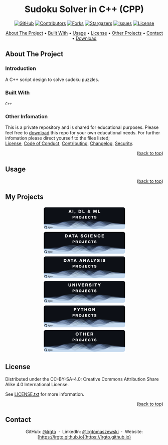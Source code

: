 <a name="readme-top"></a>

<div align="center">

# Sudoku Solver in C++ (CPP)

[![GitHub][GitHub-shield]](https://github.com/lrgto/sudoku-solver-cpp)
[![Contributors][contributors-shield]](https://github.com/lrgto/sudoku-solver-cpp/graphs/contributors)
[![Forks][forks-shield]](https://github.com/lrgto/sudoku-solver-cpp/network/members)
[![Stargazers][stars-shield]](https://github.com/lrgto/sudoku-solver-cpp/stargazers)
[![Issues][issues-shield]](https://github.com/lrgto/sudoku-solver-cpp/issues)
[![License][license-shield]](https://github.com/lrgto/sudoku-solver-cpp/blob/main/LICENSE.txt)

</div>

<p align="center">
  <a href="#about-the-project">About The Project</a> •
  <a href="#built-with">Built With</a> •
  <a href="#usage">Usage</a> •
  <a href="#license">License</a> •
  <a href="#other-projects">Other Projects</a> •
  <a href="#contact">Contact</a> •
  <a href="https://github.com/lrgto/sudoku-solver-cpp/archive/refs/heads/main.zip">Download</a>
</p>

<!-- ABOUT THE PROJECT -->

## About The Project

### Introduction

A C++ script design to solve sudoku puzzles.

### Built With

`C++`

### Other Infomation

This is a private repository and is shared for educational purposes. Please feel free to [download](https://github.com/lrgto/sudoku-solver-cpp/archive/refs/heads/main.zip) this repo for your own educational needs. For further infomation please direct yourself to the files listed; <br> [License](https://github.com/lrgto/sudoku-solver-cpp/blob/main/LICENSE.txt), [Code of Conduct](https://github.com/lrgto/sudoku-solver-cpp/blob/main/docs/CODE_OF_CONDUCT.md),  [Contributing](https://github.com/lrgto/sudoku-solver-cpp/blob/main/docs/CONTRIBUTING.md), [Changelog](https://github.com/lrgto/sudoku-solver-cpp/blob/main/docs/CHANGELOG.md), [Security](https://github.com/lrgto/sudoku-solver-cpp/blob/main/docs/SECURITY.md).

<p align="right">(<a href="#readme-top">back to top</a>)</p>

<!-- USAGE -->

## Usage

<p align="right">(<a href="#readme-top">back to top</a>)</p>

<!-- OTHER PROJECTS --> 
## My Projects
<div align="center">
<a href="https://github.com/stars/lrgto/lists/ai-ml-dl-projects" style="margin:10px; margin-bottom:50px"><img src="https://github.com/lrgto/lrgto/blob/main/assets/ProjectButton.001.png?raw=true" alt="AI, ML & DL Projects Button" width="265" height="75"></a>
<a href="https://github.com/stars/lrgto/lists/data-science-projects" style="margin:10px; margin-bottom:50px"><img src="https://github.com/lrgto/lrgto/blob/main/assets/ProjectButton.002.png?raw=true" alt="Data Science Projects Button" width="265" height="75"></a>
<a href="https://github.com/stars/lrgto/lists/data-analysis-projects" style="margin:10px; margin-bottom:50px"><img src="https://github.com/lrgto/lrgto/blob/main/assets/ProjectButton.003.png?raw=true" alt="Data Analysis Projects Button" width="265" height="75"></a>
<a href="https://github.com/stars/lrgto/lists/university-projects" style="margin:10px; margin-bottom:50px"><img src="https://github.com/lrgto/lrgto/blob/main/assets/ProjectButton.004.png?raw=true" alt="University Projects Button" width="265" height="75"></a>
<a href="https://github.com/stars/lrgto/lists/python-projects" style="margin:10px; margin-bottom:50px"><img src="https://github.com/lrgto/lrgto/blob/main/assets/ProjectButton.005.png?raw=true" alt="Python Projects Button" width="265" height="75"></a>
<a href="https://github.com/stars/lrgto/lists/other-projects" style="margin:10px; margin-bottom:50px"><img src="https://github.com/lrgto/lrgto/blob/main/assets/ProjectButton.006.png?raw=true" alt="Other Projects Button" width="265" height="75"></a>
</div>

<!-- LICENSE -->
## License
Distributed under the CC-BY-SA-4.0: Creative Commons Attribution Share Alike 4.0 International License. 

See [LICENSE.txt](https://github.com/lrgto/sudoku-solver-cpp/blob/main/LICENSE.txt) for more information.

<p align="right">(<a href="#readme-top">back to top</a>)</p>

<!-- CONTACT -->
## Contact
<div align="center">

GitHub: [@lrgto](https://github.com/lrgto) &nbsp;&middot;&nbsp; LinkedIn: [@lrgtomaszewski](https://www.linkedin.com/in/lrgtomaszewski/) &nbsp;&middot;&nbsp; Website: [https://lrgto.github.io](https://lrgto.github.io)
</div>

[contributors-shield]: https://img.shields.io/github/contributors/lrgto/sudoku-solver-cpp.svg?style=for-the-badge
[forks-shield]: https://img.shields.io/github/forks/lrgto/sudoku-solver-cpp.svg?style=for-the-badge
[stars-shield]: https://img.shields.io/github/stars/lrgto/sudoku-solver-cpp.svg?style=for-the-badge
[issues-shield]: https://img.shields.io/github/issues/lrgto/sudoku-solver-cpp.svg?style=for-the-badge
[license-shield]: https://img.shields.io/github/license/lrgto/sudoku-solver-cpp.svg?style=for-the-badge
[github-shield]: https://img.shields.io/badge/-GitHub-black.svg?style=for-the-badge&logo=GitHub&colorB=555